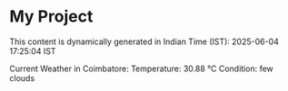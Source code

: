 # My Project

This content is dynamically generated in Indian Time (IST): 2025-06-04 17:25:04 IST


Current Weather in Coimbatore:
Temperature: 30.88 °C
Condition: few clouds
